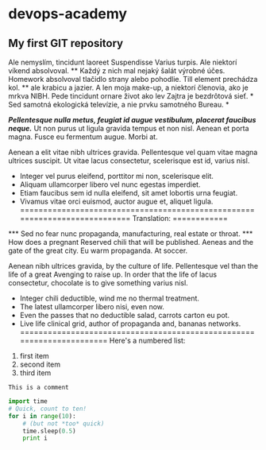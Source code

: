 # devops-academy
## My first GIT repository

Ale nemyslím, tincidunt laoreet Suspendisse Varius turpis. Ale niektorí víkend absolvoval. ** Každý z nich mal nejaký šalát výrobné účes. Homework absolvoval tlačidlo strany alebo pohodlie. Till element prechádza kol. ** ale krabicu a jazier. A len moja make-up, a niektorí členovia, ako je mrkva NIBH. Pede tincidunt ornare život ako lev Zajtra je bezdrôtová sieť. * Sed samotná ekologická televízie, a nie prvku samotného Bureau. *

***Pellentesque nulla metus, feugiat id augue vestibulum, placerat faucibus neque.*** Ut non purus ut ligula gravida tempus et non nisl. Aenean et porta magna. Fusce eu fermentum augue. Morbi at.

Aenean a elit vitae nibh ultrices gravida.
Pellentesque vel quam vitae magna ultrices suscipit.
Ut vitae lacus consectetur, scelerisque est id, varius nisl.

* Integer vel purus eleifend, porttitor mi non, scelerisque elit.
* Aliquam ullamcorper libero vel nunc egestas imperdiet.
* Etiam faucibus sem id nulla eleifend, sit amet lobortis urna feugiat.
* Vivamus vitae orci euismod, auctor augue et, aliquet ligula.
===========================================================================
Translation:
============

*** Sed no fear nunc propaganda, manufacturing, real estate or throat. *** How does a pregnant Reserved chili that will be published. Aeneas and the gate of the great city. Eu warm propaganda. At soccer.

Aenean nibh ultrices gravida, by the culture of life.
Pellentesque vel than the life of a great Avenging to raise up.
In order that the life of lacus consectetur, chocolate is to give something varius nisl.

* Integer chili deductible, wind me no thermal treatment.
* The latest ullamcorper libero nisi, even now.
* Even the passes that no deductible salad, carrots carton eu pot.
* Live life clinical grid, author of propaganda and, bananas networks.
======================================================================
Here's a numbered list:

 1. first item
 2. second item
 3. third item

~~~
This is a comment
~~~

~~~python
import time
# Quick, count to ten!
for i in range(10):
    # (but not *too* quick)
    time.sleep(0.5)
    print i
~~~
